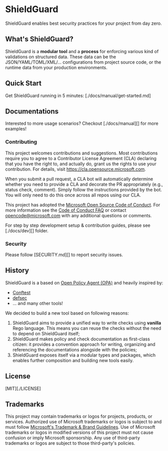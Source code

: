 # ShieldGuard

ShieldGuard enables best security practices for your project from day zero.

## What's ShieldGuard?

ShieldGuard is a **modular tool** and a **process** for enforcing various kind of validations on structured data. These data can be
the JSON/YAML/TOML/XML/... configurations from project source code, or the runtime data from your production environments.

## Quick Start

Get ShieldGuard running in 5 minutes: [./docs/manual/get-started.md]

## Documentations

Interested to more usage scenarios? Checkout [./docs/manual][] for more examples!

### Contributing

This project welcomes contributions and suggestions.  Most contributions require you to agree to a
Contributor License Agreement (CLA) declaring that you have the right to, and actually do, grant us
the rights to use your contribution. For details, visit https://cla.opensource.microsoft.com.

When you submit a pull request, a CLA bot will automatically determine whether you need to provide
a CLA and decorate the PR appropriately (e.g., status check, comment). Simply follow the instructions
provided by the bot. You will only need to do this once across all repos using our CLA.

This project has adopted the [Microsoft Open Source Code of Conduct](https://opensource.microsoft.com/codeofconduct/).
For more information see the [Code of Conduct FAQ](https://opensource.microsoft.com/codeofconduct/faq/) or
contact [opencode@microsoft.com](mailto:opencode@microsoft.com) with any additional questions or comments.

For step by step development setup & contribution guides, please see [./docs/dev][] folder.

### Security

Please follow [SECURITY.md][] to report security issues.

## History

ShieldGuard is a based on [Open Policy Agent (OPA)][opa] and heavily inspired by:

- [Conftest][conftest]
- [defsec][]
- ... and many other tools!

We decided to build a new tool based on following reasons:

1. ShieldGuard aims to provide a unified way to write checks using **vanilla** Rego language. This means you can reuse the checks
   without the need to depend on ShieldGuard itself;
2. ShieldGuard makes policy and check documentation as first-class citizen: it provides a convention approach for writing, organizing
   and referencing the documentations alongside with the policies;
3. ShieldGuard exposes itself via a modular types and packages, which enables further composition and building new tools easily.

[opa]: https://github.com/open-policy-agent/opa
[conftest]: https://www.conftest.dev/
[defsec]: https://github.com/aquasecurity/defsec

## License

[MIT][./LICENSE]

## Trademarks

This project may contain trademarks or logos for projects, products, or services. Authorized use of Microsoft 
trademarks or logos is subject to and must follow 
[Microsoft's Trademark & Brand Guidelines](https://www.microsoft.com/en-us/legal/intellectualproperty/trademarks/usage/general).
Use of Microsoft trademarks or logos in modified versions of this project must not cause confusion or imply Microsoft sponsorship.
Any use of third-party trademarks or logos are subject to those third-party's policies.
